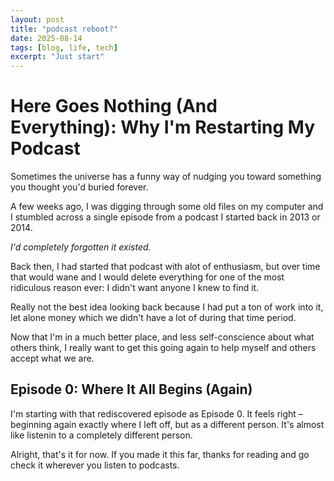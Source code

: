 ```yaml
---
layout: post
title: "podcast reboot?"
date: 2025-08-14
tags: [blog, life, tech]
excerpt: "Just start"
---
```


# Here Goes Nothing (And Everything): Why I'm Restarting My Podcast
Sometimes the universe has a funny way of nudging you toward something you thought you'd buried forever.

A few weeks ago, I was digging through some old files on my computer and I stumbled across a single episode from a podcast I started back in 2013 or 2014.

*I'd completely forgotten it existed.*

Back then, I had started that podcast with alot of enthusiasm, but over time that would wane and I would delete everything for one of the most ridiculous reason ever: I didn't want anyone I knew to find it. 

Really not the best idea looking back because I had put a ton of work into it, let alone money which we didn't have a lot of during that time period.

Now that I'm in a much better place, and less self-conscience about what others think, I really want to get this going again to help myself and others accept what we are.

## Episode 0: Where It All Begins (Again)
I'm starting with that rediscovered episode as Episode 0. It feels right – beginning again exactly where I left off, but as a different person. It's almost like listenin to a completely different person.

Alright, that's it for now. If you made it this far, thanks for reading and go check it wherever you listen to podcasts.